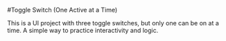 #Toggle Switch (One Active at a Time)

This is a UI project with three toggle switches, but only one can be on at a time. A simple way to practice interactivity and logic.
